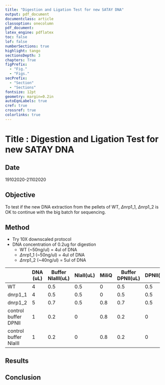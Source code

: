 ```yaml
---
title: "Digestion and Ligation Test for new SATAY DNA"
output: pdf_document
documentclass: article
classoption: onecolumn
pdf_document:
latex_engine: pdflatex
toc: false
lof: false
numberSections: true
highlight: tango
sectionsDepth: 3
chapters: True
figPrefix:
  - "Fig."
  - "Figs."
secPrefix:
  - "Section"
  - "Sections"
fontsize: 12pt
geometry: margin=0.2in
autoEqnLabels: true
cref: true
crossref: true
colorlinks: true
---
```


# Title : Digestion and Ligation Test for new SATAY DNA

## Date
19102020-21102020

## Objective

To test if the new DNA extraction from the pellets of WT, $\Delta$nrp1_1, $\Delta$nrp1_2 is OK to continue with the big batch for sequencing. 



## Method

- Try 10X downscaled protocol
- DNA concentration of 0.2ug for digestion
    - WT (~50ng/ul) = 4ul of DNA
    - $\Delta$nrp1_1 (~50ng/ul) = 4ul of DNA
    - $\Delta$nrp1_2 (~40ng/ul) = 5ul of DNA
    

|  	| DNA (uL) 	| Buffer NIaIII(uL) 	| NIaII(uL) 	| MiliQ 	| Buffer DPNII(uL) 	| DPNII(ul) 	| MiliQ 	|
|-	|-	|-	|-	|-	|-	|-	|-	|
| WT 	| 4 	| 0.5 	| 0.5 	| 0 	| 0.5 	| 0.5 	| 0 	|
| dnrp1_1 	| 4 	| 0.5 	| 0.5 	| 0 	| 0.5 	| 0.5 	| 0 	|
| dnrp1_2 	| 5 	| 0.7 	| 0.5 	| 0.8 	| 0.7 	| 0.5 	| 0.8 	|
| control buffer DPNII 	| 1 	| 0.2 	| 0 	| 0.8 	| 0.2 	| 0 	| 0.8 	|
| control buffer NIaIII 	| 1 	| 0.2 	| 0 	| 0.8 	| 0.2 	| 0 	| 0.8 	|

## Results


## Conclusion